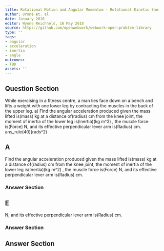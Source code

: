 ```yaml
---
title: Rotational Motion and Angular Momentum - Rotational Kinetic Energy
author: Urone et. al
date: January 2018
editor: Wynne Reichheld, 16 May 2018
source: https://github.com/openwebwork/webwork-open-problem-library
type: ''
tags:
- angular
- acceleration
- inertia
- angle
outcomes:
- TBD
assets: ''
---
```


## Question Section 

While exercising in a fitness centre, a man lies face down on a bench and lifts a weight with one lower leg by contracting the muscles in the back of the upper leg. 
a) Find the angular acceleration produced given the mass lifted is(mass) kg at a distance of(radius) cm from the knee joint, the moment of inertia of the lower leg is(Inertia)(kg m^2) , the muscle force is(Force) N, and its effective perpendicular lever arm is(Radius) cm. 
ans_rule(40)(rads^2)

## A
Find the angular acceleration produced given the mass lifted is(mass) kg at a distance of(radius) cm from the knee joint, the moment of inertia of the lower leg is(Inertia)(kg m^2) , the muscle force is(Force) N, and its effective perpendicular lever arm is(Radius) cm. 
### Answer Section
## E
N, and its effective perpendicular lever arm is(Radius) cm. 
### Answer Section


## Answer Section

